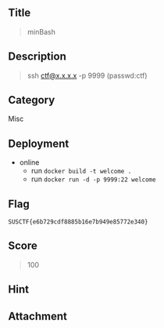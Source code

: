 ## Title

>  minBash

## Description

> ssh ctf@x.x.x.x -p 9999 (passwd:ctf)

## Category

Misc

## Deployment

- online
    - run `docker build -t welcome .`
    - run `docker run -d -p 9999:22 welcome`

## Flag

`SUSCTF{e6b729cdf8885b16e7b949e85772e340}`

## Score

> 100

## Hint

> 

## Attachment



